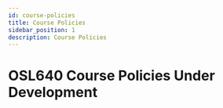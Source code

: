 ```yaml
---
id: course-policies
title: Course Policies
sidebar_position: 1
description: Course Policies
---
```


# OSL640 Course Policies Under Development
